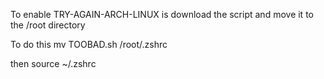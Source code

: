 To enable TRY-AGAIN-ARCH-LINUX is download the script and move it to the /root directory 

To do this 
mv TOOBAD.sh /root/.zshrc

then
source ~/.zshrc
